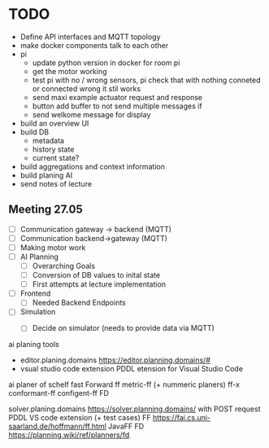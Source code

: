 # TODO

- Define API interfaces and MQTT topology
- make docker components talk to each other
- pi
    - update python version in docker for room pi
    - get the motor working
    - test pi with no / wrong sensors, pi check that with nothing conneted or connected wrong it stil works
    - send maxi example actuator request and response
    - button add buffer to not send multiple messages if 
    - send welkome message for display
- build an overview UI
- build DB
  - metadata
  - history state
  - current state?
- build aggregations and context information
- build planing AI
- send notes of lecture

## Meeting 27.05

- [ ] Communication gateway -> backend (MQTT)
- [ ] Communication backend->gateway (MQTT)
- [ ] Making motor work
- [ ] AI Planning
  - [ ] Overarching Goals
  - [ ] Conversion of DB values to inital state
  - [ ] First attempts at lecture implementation
- [ ] Frontend
  - [ ] Needed Backend Endpoints
- [ ] Simulation
  - [ ] Decide on simulator (needs to provide data via MQTT)



ai planing tools
- editor.planing.domains https://editor.planning.domains/#
- vsual studio code extension PDDL etension for Visual Studio Code

ai planer of schelf
fast Forward ff
metric-ff (+ nummeric planers)
ff-x
conformant-ff
configent-ff
FD

solver.planing.domains https://solver.planning.domains/ with POST request
PDDL VS code extension (+ test cases)
FF https://fai.cs.uni-saarland.de/hoffmann/ff.html
JavaFF
FD https://planning.wiki/ref/planners/fd
